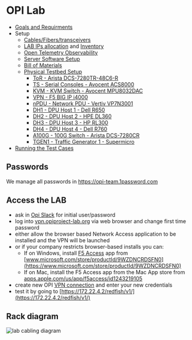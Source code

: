 # OPI Lab

- [Goals and Requirments](goals-and-requirements.md)
- Setup
  - [Cables/Fibers/transceivers](./cables.md)
  - [LAB IPs allocation](./ips.md) and [Inventory](ansible/src/inventory)
  - [Open Telemetry Observability](./otel.md)
  - [Server Software Setup](server-setup.md)
  - [Bill of Materials](bom.md)
  - [Physical Testbed Setup](physical-testbed.md)
    - [ToR - Arista DCS-7280TR-48C6-R](./hardware/ToR/README.md)
    - [TS - Serial Consoles - Avocent ACS8000](./hardware/TS/README.md)
    - [KVM - KVM Switch - Avocent MPU8032DAC](./hardware/KVM/README.md)
    - [VPN - F5 BIG IP i4000](./hardware/VPN/README.md)
    - [nPDU - Network PDU - Vertiv VP7N3001](./hardware/nPDU/README.md)
    - [DH1 - DPU Host 1 - Dell R650](./hardware/dh1/README.md)
    - [DH2 - DPU Host 2 - HPE DL360](./hardware/dh2/README.md)
    - [DH3 - DPU Host 3 - HP RL300](./hardware/dh3/README.md)
    - [DH4 - DPU Host 4 - Dell R760](./hardware/dh4/README.md)
    - [A100G - 100G Switch - Arista DCS-7280CR](./hardware/A100G/README.md)
    - [TGEN1 - Traffic Generator 1 - Supermicro](./hardware/tgen1/README.md)
- [Running the Test Cases](running-the-tests.md)

## Passwords

We manage all passwords in <https://opi-team.1password.com>

## Access the LAB

- ask in [Opi Slack](https://join.slack.com/t/opi-project/shared_invite/zt-1ctqtrgkz-WJZrcVPp3P1ACZWjpZP2KQ) for initial user/password
- log into [vpn.opiproject-lab.org](http://vpn.opiproject-lab.org) via web browser and change first time password
- either allow the browser based Network Access application to be installed and the VPN will be launched
- or if your company restricts browser-based installs you can:
  - If on Windows, install [F5 Access](./images/f5-vpn-msft-app.png) app from [www.microsoft.com/store/productId/9WZDNCRDSFN0](https://www.microsoft.com/store/productId/9WZDNCRDSFN0)
  - If on Mac, install the F5 Access app from the Mac App store from [apps.apple.com/us/app/f5access/id1243219105](https://apps.apple.com/us/app/f5access/id1243219105)
- create new OPI [VPN connection](./images/add-vpn-windows.png) and enter your new credentials
- test it by going to [https://172.22.4.2/redfish/v1/](https://172.22.4.2/redfish/v1/)

## Rack diagram

![lab cabling diagram](./images/opi-lab-cabling.drawio.svg)
